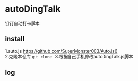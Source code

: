 # autoDingTalk
钉钉自动打卡脚本

## install
1.auto.js
https://github.com/SuperMonster003/AutoJs6 \
2.克隆本仓库
```git clone ``` 
3.根据自己手机修改autoDingTalk.js脚本

## log
